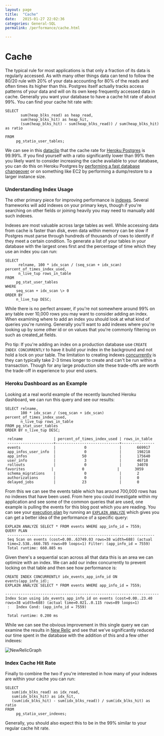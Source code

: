 ```yaml
---
layout: page
title:  "Cache"
date:   2015-01-27 22:02:36
categories: General-SQL
permalink: /performance/cache.html

---
```


Cache
=====

The typical rule for most applications is that only a fraction of its data is regularly accessed. As with many other things data can tend to follow the 80/20 rule with 20% of your data accounting for 80% of the reads and often times its higher than this. Postgres itself actually tracks access patterns of your data and will on its own keep frequently accessed data in cache. Generally you want your database to have a cache hit rate of about 99%. You can find your cache hit rate with:

    SELECT
           sum(heap_blks_read) as heap_read, 
           sum(heap_blks_hit) as heap_hit, 
           (sum(heap_blks_hit) - sum(heap_blks_read)) / sum(heap_blks_hit) as ratio

    FROM
         pg_statio_user_tables;

<!-- more -->

We can see in this
[dataclip](<https://postgres.heroku.com/dataclips/jfrtizxdthixfxkcdesxwesiibly>) that the cache rate for [Heroku Postgres](<https://postgres.heroku.com?utm_source=referral&utm_medium=content&utm_campaign=craigkerstiens>) is 99.99%. If you find yourself with a ratio significantly lower than 99% then you likely want to consider increasing the cache available to your database, you can do this on Heroku Postgres by [performing a fast database changeover](<https://devcenter.heroku.com/articles/fast-database-changeovers?utm_source=referral&utm_medium=content&utm_campaign=craigkerstiens>) or on something like EC2 by performing a dump/restore to a larger
instance size.

### Understanding Index Usage

The other primary piece for improving performance is [indexes](<https://devcenter.heroku.com/articles/postgresql-indexes?utm_source=referral&utm_medium=content&utm_campaign=craigkerstiens>). Several frameworks will add indexes on your primary keys, though if you're searching on other fields or joining heavily you may need to manually add such indexes.

Indexes are most valuable across large tables as well. While accessing data from cache is faster than disk, even data within memory can be slow if Postgres must parse through hundreds of thousands of rows to identify if they meet a certain condition. To generate a list of your tables in your database with the largest ones first and the percentage of time which they use an index you can run:

    SELECT
          relname, 100 * idx_scan / (seq_scan + idx_scan) percent_of_times_index_used, 
          n_live_tup rows_in_table
    FROM
         pg_stat_user_tables
    WHERE
         seq_scan + idx_scan \> 0
    ORDER BY
         n_live_tup DESC;

While there is no perfect answer, if you're not somewhere around 99% on any table over 10,000 rows you may want to consider adding an index. When examining where to add an index you should look at what kind of queries you're running. Generally you'll want to add indexes where you're looking up by some other id or on values that you're commonly filtering on such as created_at fields.

Pro tip: If you're adding an index on a production database use `CREATE INDEX CONCURRENTLY` to have it build your index in the background and not hold a lock on your table. The limitation to creating indexes [concurrently](<http://www.postgresql.org/docs/9.1/static/sql-createindex.html#SQL-CREATEINDEX-CONCURRENTLY>) is they can typically take 2-3 times longer to create and can't be run within a transaction. Though for any large production site these trade-offs are worth the trade-off in experience to your end users.

### Heroku Dashboard as an Example

Looking at a real world example of the recently launched Heroku dashboard, we can run this query and see our results:

    SELECT relname, 
           100 * idx_scan / (seq_scan + idx_scan) percent_of_times_index_used, 
           n_live_tup rows_in_table 
    FROM pg_stat_user_tables 
    ORDER BY n_live_tup DESC;

     relname              | percent_of_times_index_used | rows_in_table
     ---------------------+-----------------------------+--------------- 
     events               |             0               |       669917
     app_infos_user_info  |             0               |       198218 
     app_infos            |            50               |       175640
     user_info            |             3               |       46718 
     rollouts             |             0               |       34078 favorites            |             0               |       3059
     schema_migrations    |             0               |       2 
     authorizations       |             0               |       0 
     delayed_jobs         |            23               |       0

From this we can see the events table which has around 700,000 rows has no indexes that have been used. From here you could investigate within my application and see some of the common queries that are used, one example is pulling the events for this blog post which you are reading. You can see your [execution plan](<https://postgresguide.com/performance/explain.html?utm_source=referral&utm_medium=content&utm_campaign=craigkerstiens>) by running an [`EXPLAIN ANALYZE`](<https://postgresguide.com/performance/explain.html?utm_source=referral&utm_medium=content&utm_campaign=craigkerstiens>) which gives you can get a better idea of the performance of a specific query:

    EXPLAIN ANALYZE SELECT * FROM events WHERE app_info_id = 7559;
    QUERY PLAN
     -------------------------------------------------------------------
     Seq Scan on events (cost=0.00..63749.03 rows=38 width=688) (actual
     time=2.538..660.785 rows=89 loops=1) Filter: (app_info_id = 7559)
     Total runtime: 660.885 ms

Given there's a sequential scan across all that data this is an area we can optimize with an index. We can add our index concurrently to prevent locking on that table and then see how performance is:

    CREATE INDEX CONCURRENTLY idx_events_app_info_id ON
    events(app_info_id); 
    EXPLAIN ANALYZE SELECT * FROM events WHERE app_info_id = 7559;

    ---------------------------------------------------------------------- 
    Index Scan using idx_events_app_info_id on events (cost=0.00..23.40 rows=38 width=688) (actual time=0.021..0.115 rows=89 loops=1)
     :   Index Cond: (app_info_id = 7559)

     Total runtime: 0.200 ms

While we can see the obvious improvement in this single query we can
examine the results in [New Relic](https://elements.heroku.com/addons/newrelic) and see that we've significantly reduced our time spent in the database with the addition of this and a few other indexes:

![NewRelicGraph](<http://f.cl.ly/items/2x3g2h2220162C2M0w0r/Pasted%20Image%2010:1:12%208:55%20AM-2.png>)

### Index Cache Hit Rate

Finally to combine the two if you're interested in how many of your indexes are within your cache you can run:

    SELECT
       sum(idx_blks_read) as idx_read, 
       sum(idx_blks_hit) as idx_hit, 
       (sum(idx_blks_hit) - sum(idx_blks_read)) / sum(idx_blks_hit) as ratio
    FROM
         pg_statio_user_indexes;

Generally, you should also expect this to be in the 99% similar to your regular cache hit rate.
